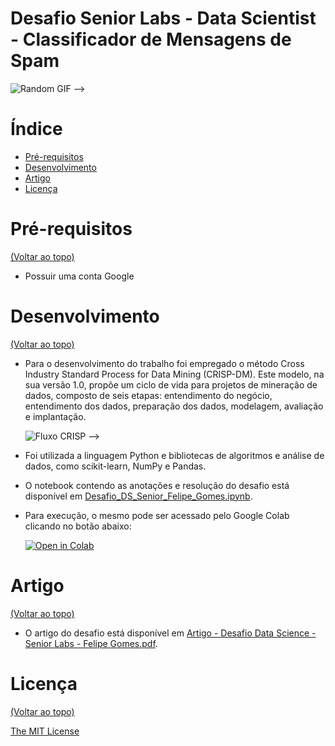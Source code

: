 # Desafio Senior Labs - Data Scientist - Classificador de Mensagens de Spam

![Random GIF](https://media.giphy.com/media/ZVik7pBtu9dNS/giphy.gif) -->

# Índice

- [Pré-requisitos](#installation)
- [Desenvolvimento](#usage)
- [Artigo](#development)
- [Licença](#abcs)

# Pré-requisitos

[(Voltar ao topo)](#table-of-contents)

- Possuir uma conta Google

# Desenvolvimento

[(Voltar ao topo)](#table-of-contents)

- Para o desenvolvimento do trabalho foi empregado o método Cross Industry Standard Process for Data Mining (CRISP-DM). Este modelo, na sua versão 1.0, propõe um ciclo de vida para projetos de mineração de dados, composto de seis etapas: entendimento do
  negócio, entendimento dos dados, preparação dos dados, modelagem, avaliação e implantação.

  ![Fluxo CRISP](https://media.giphy.com/media/ZVik7pBtu9dNS/giphy.gif) -->

- Foi utilizada a linguagem Python e bibliotecas de algoritmos e análise de dados, como scikit-learn, NumPy e Pandas.

- O notebook contendo as anotações e resolução do desafio está disponível em [Desafio_DS_Senior_Felipe_Gomes.ipynb](https://github.com/gomesfg/seniorlabs-challenge-data-science/blob/main/Desafio_DS_Senior_Felipe_Gomes.ipynb).

- Para execução, o mesmo pode ser acessado pelo Google Colab clicando no botão abaixo:

  [![Open in Colab](https://colab.research.google.com/assets/colab-badge.svg)](https://github.com/gomesfg/seniorlabs-challenge-data-science/blob/main/Desafio_DS_Senior_Felipe_Gomes.ipynb)

# Artigo

[(Voltar ao topo)](#table-of-contents)

- O artigo do desafio está disponível em [Artigo - Desafio Data Science - Senior Labs - Felipe Gomes.pdf](https://github.com/gomesfg/seniorlabs-challenge-data-science/blob/main/Artigo%20-%20Desafio%20Data%20Science%20-%20Senior%20Labs%20-%20Felipe%20Gomes.pdf).

# Licença

[(Voltar ao topo)](#Índice)

[The MIT License](https://opensource.org/licenses/MIT)
<a name="abcs"></a>
